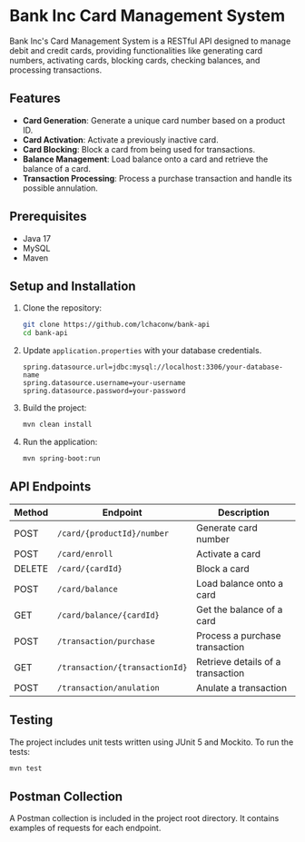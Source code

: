 # Bank Inc Card Management System

Bank Inc's Card Management System is a RESTful API designed to manage debit and credit cards, providing functionalities like generating card numbers, activating cards, blocking cards, checking balances, and processing transactions.

## Features

- **Card Generation**: Generate a unique card number based on a product ID.
- **Card Activation**: Activate a previously inactive card.
- **Card Blocking**: Block a card from being used for transactions.
- **Balance Management**: Load balance onto a card and retrieve the balance of a card.
- **Transaction Processing**: Process a purchase transaction and handle its possible annulation.

## Prerequisites

- Java 17
- MySQL
- Maven

## Setup and Installation

1. Clone the repository:
    ```bash
    git clone https://github.com/lchaconw/bank-api
    cd bank-api
    ```

2. Update `application.properties` with your database credentials.

   ```properties
   spring.datasource.url=jdbc:mysql://localhost:3306/your-database-name
   spring.datasource.username=your-username
   spring.datasource.password=your-password
   ```

3. Build the project:
    ```bash
    mvn clean install
    ```

4. Run the application:
    ```bash
    mvn spring-boot:run
    ```

## API Endpoints

| Method | Endpoint                              | Description                         |
|--------|---------------------------------------|-------------------------------------|
| POST   | `/card/{productId}/number`            | Generate card number                |
| POST   | `/card/enroll`                        | Activate a card                     |
| DELETE | `/card/{cardId}`                      | Block a card                        |
| POST   | `/card/balance`                       | Load balance onto a card            |
| GET    | `/card/balance/{cardId}`              | Get the balance of a card           |
| POST   | `/transaction/purchase`               | Process a purchase transaction      |
| GET    | `/transaction/{transactionId}`        | Retrieve details of a transaction   |
| POST   | `/transaction/anulation`              | Anulate a transaction               |

## Testing

The project includes unit tests written using JUnit 5 and Mockito. To run the tests:

```bash
mvn test
```

## Postman Collection

A Postman collection is included in the project root directory. It contains examples of requests for each endpoint.
